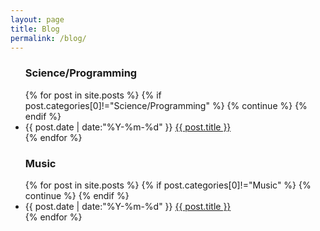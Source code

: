 ```yaml
---
layout: page
title: Blog
permalink: /blog/
---
```


<ul class="listing">
<h3> Science/Programming </h3>
{% for post in site.posts %}
  {% if post.categories[0]!="Science/Programming" %}
    {% continue %}
  {% endif %}
  <li class="listing-item">
    <time datetime="{{ post.date | date:"%Y-%m-%d" }}">{{ post.date | date:"%Y-%m-%d" }}</time>
    <a href="{{ post.url | prepend: site.baseurl }}" title="{{ post.title }}">{{ post.title }}</a>
  </li>
{% endfor %}
<h3> Music </h3>
{% for post in site.posts %}
  {% if post.categories[0]!="Music" %}
    {% continue %}
  {% endif %}
  <li class="listing-item">
    <time datetime="{{ post.date | date:"%Y-%m-%d" }}">{{ post.date | date:"%Y-%m-%d" }}</time>
    <a href="{{ post.url | prepend: site.baseurl }}" title="{{ post.title }}">{{ post.title }}</a>
  </li>
{% endfor %}


</ul>
